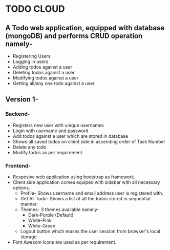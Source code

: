 # TODO CLOUD

## A Todo web application, equipped with database (mongoDB) and performs CRUD operation namely-
- Registering Users
- Logging in users
- Adding todos against a user
- Deleting todos against a user
- Modifying todos against a user
- Getting all/any one todo against a user 

## Version 1-

### Backend-
- Registers new user with unique usernames
- Login with username and password
- Add todos against a user which are stored in database
- Shows all saved todos on client side in ascending order of Task Number
- Delete any todo
- Modify todos as per requirement

### Frontend-
- Resposive web application using bootstrap as framework.
- Client side application comes equiped with sidebar with all necessary options.
  - Profile- Shows username and email address user is registered with.
  - Get All Todo- Shows a list of all the todos stored in sequential manner.
  - Themes- 3 themes available namely-
    - Dark-Purple (Default)
    - White-Pink 
    - White-Green
  - Logout button which erases the user session from browser's local storage
- Font Awesom icons are used as per requirement.

